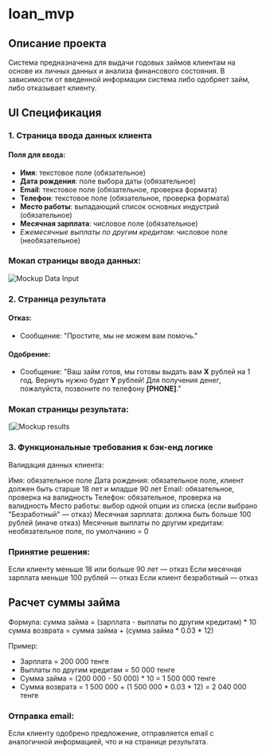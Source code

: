# loan_mvp

## Описание проекта

Система предназначена для выдачи годовых займов клиентам на основе их личных данных и анализа финансового состояния. В зависимости от введенной информации система либо одобряет займ, либо отказывает клиенту.

## UI Спецификация

### 1. Страница ввода данных клиента

#### Поля для ввода:
- **Имя**: текстовое поле (обязательное)
- **Дата рождения**: поле выбора даты (обязательное)
- **Email**: текстовое поле (обязательное, проверка формата)
- **Телефон**: текстовое поле (обязательное, проверка формата)
- **Место работы**: выпадающий список основных индустрий (обязательное)
- **Месячная зарплата**: числовое поле (обязательное)
- *Ежемесячные выплаты по другим кредитам*: числовое поле (необязательное)

### Мокап страницы ввода данных:

![Mockup Data Input](https://www.figma.com/design/HA3elVLHmlz6HNY6AfryIm/Untitled?node-id=0-1&t=pxKUMEkvAfU6wFWn-1)

### 2. Страница результата

#### Отказ:
- Сообщение: "Простите, мы не можем вам помочь."

#### Одобрение:
- Сообщение: "Ваш займ готов, мы готовы выдать вам **X** рублей на 1 год. Вернуть нужно будет **Y** рублей! Для получения денег, пожалуйста, позвоните по телефону **[PHONE]**."

### Мокап страницы результата:

[![Mockup results](https://www.figma.com/design/5yo0ObuuAxl08GWtyKv3AB/Success%2FFailed?node-id=0-1&t=w0vje1FDeHYlgRW9-1)


### 3. Функциональные требования к бэк-енд логике
Валидация данных клиента:

Имя: обязательное поле
Дата рождения: обязательное поле, клиент должен быть старше 18 лет и младше 90 лет
Email: обязательное, проверка на валидность
Телефон: обязательное, проверка на валидность
Место работы: выбор одной опции из списка (если выбрано "Безработный" — отказ)
Месячная зарплата: должна быть больше 100 рублей (иначе отказ)
Месячные выплаты по другим кредитам: необязательное поле, по умолчанию = 0

### Принятие решения:

Если клиенту меньше 18 или больше 90 лет — отказ
Если месячная зарплата меньше 100 рублей — отказ
Если клиент безработный — отказ

## Расчет суммы займа

Формула: сумма займа = (зарплата - выплаты по другим кредитам) * 10 сумма возврата = сумма займа + (сумма займа * 0.03 * 12)


Пример:
- Зарплата = 200 000 тенге
- Выплаты по другим кредитам = 50 000 тенге
- Сумма займа = (200 000 - 50 000) * 10 = 1 500 000 тенге
- Сумма возврата = 1 500 000 + (1 500 000 * 0.03 * 12) = 2 040 000 тенге

### Отправка email:

Если клиенту одобрено предложение, отправляется email с аналогичной информацией, что и на странице результата.


